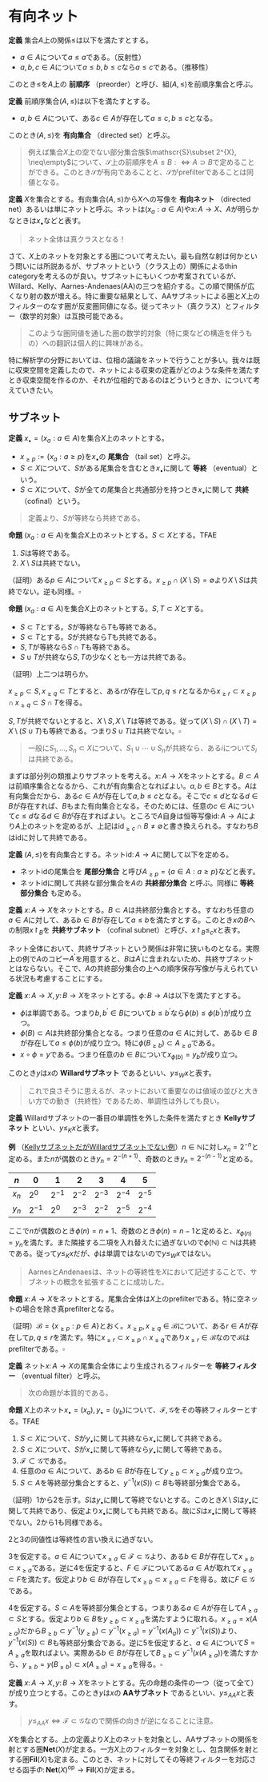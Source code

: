 
# 有向ネット

__定義__ 集合$A$上の関係$\le$は以下を満たすとする。

- $a\in A$について$a\le a$である。（反射性）
- $a, b, c\in A$について$a\le b, b\le c$なら$a\le c$である。（推移性）

このとき$\le$を$A$上の **前順序** （preorder）と呼び、組$(A, \le)$を前順序集合と呼ぶ。

__定義__ 前順序集合$(A, \le)$は以下を満たすとする。

- $a, b\in A$について、ある$c\in A$が存在して$a\le c, b\le c$となる。

このとき$(A, \le)$を **有向集合** （directed set）と呼ぶ。

> 例えば集合$X$上の空でない部分集合族$\mathscr{S}\subset 2^{X}, \neq\empty$について、$\mathscr{S}$上の前順序を$A\le B:\Leftrightarrow A\supset B$で定めることができる。このとき$\mathscr{S}$が有向であることと、$\mathscr{S}$がprefilterであることは同値となる。

__定義__ $X$を集合とする。有向集合$(A, \le)$から$X$への写像を **有向ネット** （directed net）あるいは単にネットと呼ぶ。ネットは$(x_{a}: a\in A)$や$x\colon A\rightarrow X$、$A$が明らかなときは$x_{\bullet}$などと表す。

> ネット全体は真クラスとなる！

さて、$X$上のネットを対象とする圏について考えたい。最も自然な射は何かという問いには所説あるが、サブネットという（クラス上の）関係によるthin categoryを考えるのが良い。サブネットにもいくつか考案されているが、Willard、Kelly、Aarnes-Andenaes(AA)の三つを紹介する。この順で関係が広くなり射の数が増える。特に重要な結果として、AAサブネットによる圏と$X$上のフィルターのなす圏が反変圏同値になる。従ってネット（真クラス）とフィルター（数学的対象）は互換可能である。

> このような圏同値を通した圏の数学的対象（特に束などの構造を伴うもの）への翻訳は個人的に興味がある。

特に解析学の分野においては、位相の議論をネットで行うことが多い。我々は既に収束空間を定義したので、ネットによる収束の定義がどのような条件を満たすとき収束空間を作るのか、それが位相的であるのはどういうときか、について考えていきたい。



## サブネット

__定義__ $x_{\bullet}=(x_{a}: a\in A)$を集合$X$上のネットとする。

- $x_{\ge p}:=\lbrace x_{a} : a\ge p \rbrace$を$x_{\bullet}$の **尾集合** （tail set）と呼ぶ。
- $S\subset X$について、$S$がある尾集合を含むとき$x_{\bullet}$に関して **等終** （eventual）という。
- $S\subset X$について、$S$が全ての尾集合と共通部分を持つとき$x_{\bullet}$に関して **共終** （cofinal）という。

> 定義より、$S$が等終なら共終である。

__命題__ $(x_{a}: a\in A)$を集合$X$上のネットとする。$S\subset X$とする。TFAE

1. $S$は等終である。
1. $X\setminus S$は共終でない。

（証明）ある$p\in A$について$x_{\ge p}\subset S$とする。$x_{\ge p}\cap (X\setminus S)=\emptyset$より$X\setminus S$は共終でない。逆も同様。$\square$

__命題__ $(x_{a}: a\in A)$を集合$X$上のネットとする。$S, T\subset X$とする。

- $S\subset T$とする。$S$が等終なら$T$も等終である。
- $S\subset T$とする。$S$が共終なら$T$も共終である。
- $S, T$が等終なら$S\cap T$も等終である。
- $S\cup T$が共終なら$S, T$の少なくとも一方は共終である。

（証明）上二つは明らか。

$x_{\ge p}\subset S, x_{\ge q}\subset T$とすると、ある$r$が存在して$p, q\le r$となるから$x_{\ge r}\subset x_{\ge p}\cap x_{\ge q}\subset S\cap T$を得る。

$S, T$が共終でないとすると、$X\setminus S, X\setminus T$は等終である。従って$(X\setminus S)\cap(X\setminus T)=X\setminus(S\cup T)$も等終である。つまり$S\cup T$は共終でない。$\square$

> 一般に$S_{1}, \dotsc, S_{n}\subset X$について、$S_{1}\cup\dotsb\cup S_{n}$が共終なら、ある$i$について$S_{i}$は共終である。

まずは部分列の類推よりサブネットを考える。$x\colon A\rightarrow X$をネットとする。$B\subset A$は前順序集合となるから、これが有向集合となればよい。$a, b\in B$とする。$A$は有向集合だから、ある$c\in A$が存在して$a, b\le c$となる。そこで$c\le d$となる$d\in B$が存在すれば、$B$もまた有向集合となる。そのためには、任意の$c\in A$について$c\le d$なる$d\in B$が存在すればよい。ところで$A$自身は恒等写像$\mathrm{id}\colon A\rightarrow A$により$A$上のネットを定めるが、上記は$\mathrm{id}_{\ge c}\cap B\neq\emptyset$と書き換えられる。すなわち$B$は$\mathrm{id}$に対して共終である。

__定義__ $(A, \le)$を有向集合とする。ネット$\mathrm{id}\colon A\rightarrow A$に関して以下を定める。

- ネット$\mathrm{id}$の尾集合を **尾部分集合** と呼び$A_{\ge p}=\lbrace a\in A : a\ge p \rbrace$などと表す。
- ネット$\mathrm{id}$に関して共終な部分集合を$A$の **共終部分集合** と呼ぶ。同様に **等終部分集合** も定める。

__定義__ $x\colon A\rightarrow X$をネットとする。$B\subset A$は共終部分集合とする。すなわち任意の$a\in A$に対して、ある$b\in B$が存在して$a\le b$を満たすとする。このとき$x$の$B$への制限$x\restriction_{B}$を **共終サブネット** （cofinal subnet）と呼び、$x\restriction_{B}\le_{c}x$と表す。

ネット全体において、共終サブネットという関係は非常に狭いものとなる。実際上の例で$A$のコピー$A^{\prime}$を用意すると、$B$は$A^{\prime}$に含まれないため、共終サブネットとはならない。そこで、$A$の共終部分集合の上への順序保存写像が与えられている状況も考慮することにする。

__定義__ $x\colon A\rightarrow X, y\colon B\rightarrow X$をネットとする。$\phi\colon B\rightarrow A$は以下を満たすとする。

- $\phi$は単調である。つまり$b, b^{\prime}\in B$について$b\le b^{\prime}$なら$\phi(b)\le\phi(b^{\prime})$が成り立つ。
- $\phi(B)\subset A$は共終部分集合となる。つまり任意の$a\in A$に対して、ある$b\in B$が存在して$a\le\phi(b)$が成り立つ。特に$\phi(B_{\ge b})\subset A_{\ge a}$である。
- $x\circ\phi=y$である。つまり任意の$b\in B$について$x_{\phi(b)}=y_{b}$が成り立つ。

このとき$y$は$x$の **Willardサブネット** であるといい、$y\le_{W}x$と表す。

> これで良さそうに思えるが、ネットにおいて重要なのは値域の並びと大きい方での動き（共終性）であるため、単調性は外しても良い。

__定義__ Willardサブネットの一番目の単調性を外した条件を満たすとき **Kellyサブネット** といい、$y\le_{K}x$と表す。

__例__ （[KellyサブネットだがWillardサブネットでない例](https://math.stackexchange.com/questions/1126609/different-definitions-of-subnet)）$n\in\mathbb{N}$に対し$x_{n}=2^{-n}$と定める。また$n$が偶数のとき$y_{n}=2^{-(n+1)}$、奇数のとき$y_{n}=2^{-(n-1)}$と定める。

| $n$ | $0$ | $1$ | $2$ | $3$ | $4$ | $5$ |
|-|-|-|-|-|-|-|
| $x_{n}$ | $2^{0}$ | $2^{-1}$ | $2^{-2}$ | $2^{-3}$ | $2^{-4}$ | $2^{-5}$ |
| $y_{n}$ | $2^{-1}$ | $2^{0}$ | $2^{-3}$ | $2^{-2}$ | $2^{-5}$ | $2^{-4}$ |

ここで$n$が偶数のとき$\phi(n)=n+1$、奇数のとき$\phi(n)=n-1$と定めると、$x_{\phi(n)}=y_{n}$を満たす。また隣接する二項を入れ替えたに過ぎないので$\phi(\mathbb{N})\subset\mathbb{N}$は共終である。従って$y\le_{K}x$だが、$\phi$は単調ではないので$y\le_{W}x$ではない。

> AarnesとAndenaesは、ネットの等終性を$X$において記述することで、サブネットの概念を拡張することに成功した。

__命題__ $x\colon A\rightarrow X$をネットとする。尾集合全体は$X$上のprefilterである。特に空ネットの場合を除き真prefilterとなる。

（証明）$\mathscr{B}=\lbrace x_{\ge p} : p\in A \rbrace$とおく。$x_{\ge p}, x_{\ge q}\in\mathscr{B}$について、ある$r\in A$が存在して$p, q\le r$を満たす。特に$x_{\ge r}\subset x_{\ge p}\cap x_{\ge q}$であり$x_{\ge r}\in\mathscr{B}$なので$\mathscr{B}$はprefilterである。$\square$

__定義__ ネット$x\colon A\rightarrow X$の尾集合全体により生成されるフィルターを **等終フィルター** （eventual filter）と呼ぶ。

> 次の命題が本質的である。

__命題__ $X$上のネット$x_{\bullet}=(x_{a}), y_{\bullet}=(y_{b})$について、$\mathscr{F}, \mathscr{G}$をその等終フィルターとする。TFAE

1. $S\subset X$について、$S$が$y_{\bullet}$に関して共終なら$x_{\bullet}$に関して共終である。
1. $S\subset X$について、$S$が$x_{\bullet}$に関して等終なら$y_{\bullet}$に関して等終である。
1. $\mathscr{F}\subset\mathscr{G}$である。
1. 任意の$a\in A$について、ある$b\in B$が存在して$y_{\ge b}\subset x_{\ge a}$が成り立つ。
1. $S\subset A$を等終部分集合とすると、$y^{-1}(x(S))\subset B$も等終部分集合である。

（証明）1から2を示す。$S$は$y_{\bullet}$に関して等終でないとする。このとき$X\setminus S$は$y_{\bullet}$に関して共終であり、仮定より$x_{\bullet}$に関しても共終である。故に$S$は$x_{\bullet}$に関して等終でない。2から1も同様である。

2と3の同値性は等終性の言い換えに過ぎない。

3を仮定する。$a\in A$について$x_{\ge a}\in\mathscr{F}\subset\mathscr{G}$より、ある$b\in B$が存在して$x_{\ge b}\subset x_{\ge a}$である。逆に4を仮定すると、$F\in\mathscr{F}$についてある$a\in A$が取れて$x_{\ge a}\subset F$を満たす。仮定より$b\in B$が存在して$x_{\ge b}\subset x_{\ge a}\subset F$を得る。故に$F\in\mathscr{G}$である。

4を仮定する。$S\subset A$を等終部分集合とする。つまりある$a\in A$が存在して$A_{\ge a}\subset S$とする。仮定より$b\in B$を$y_{\ge b}\subset x_{\ge a}$を満たすように取れる。$x_{\ge a}=x(A_{\ge a})$だから$B_{\ge b}\subset y^{-1}(y_{\ge b})\subset y^{-1}(x_{\ge a})=y^{-1}(x(A_{a}))\subset y^{-1}(x(S))$より、$y^{-1}(x(S))\subset B$も等終部分集合である。逆に5を仮定すると、$a\in A$について$S=A_{\ge a}$を取ればよい。実際ある$b\in B$が存在して$B_{\ge b}\subset y^{-1}(x(A_{\ge a}))$を満たすから、$y_{\ge b}=y(B_{\ge b})\subset x(A_{\ge a})=x_{\ge a}$を得る。$\square$

__定義__ $x\colon A\rightarrow X, y\colon B\rightarrow X$をネットとする。先の命題の条件の一つ（従って全て）が成り立つとする。このとき$y$は$x$の **AAサブネット** であるといい、$y\le_{AA}x$と表す。

> $y\le_{AA}x\Leftrightarrow \mathscr{F}\subset\mathscr{G}$なので関係の向きが逆になることに注意。

$X$を集合とする。上の定義より$X$上のネットを対象とし、AAサブネットの関係を射とする圏$\mathbf{Net}(X)$が定まる。一方$X$上のフィルターを対象とし、包含関係を射とする圏$\mathbf{Fil}(X)$も定まる。このとき、ネットに対してその等終フィルターを対応させる函手$\Phi\colon\mathbf{Net}(X)^{\mathrm{op}}\rightarrow\mathbf{Fil}(X)$が定まる。